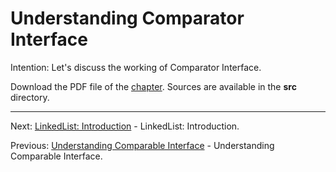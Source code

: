 # Understanding Comparator Interface

Intention: Let's discuss the working of Comparator Interface.

Download the PDF file of the [chapter](chapter_9.pdf). Sources are available in the <b>src</b> directory. 

<hr>

Next: [LinkedList: Introduction](chapter_10.md "LinkedList: Introduction") - LinkedList: Introduction.

Previous: [Understanding Comparable Interface](chapter_8.md "Understanding Comparable Interface") - 
Understanding Comparable Interface.